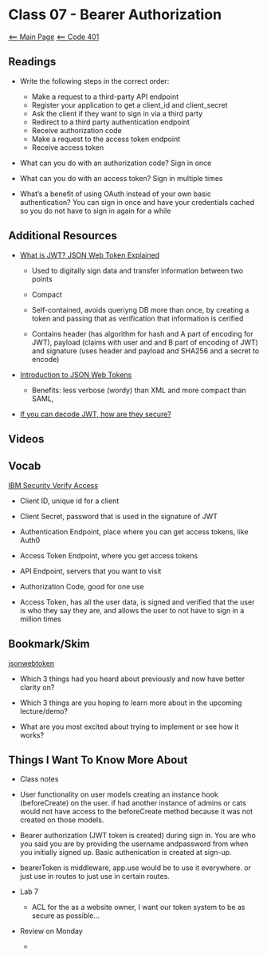 # Class 07 - Bearer Authorization

[<== Main Page](../README.md)
[<== Code 401](../code401/code401.md)

## Readings

- Write the following steps in the correct order:

  - Make a request to a third-party API endpoint
  - Register your application to get a client_id and client_secret
  - Ask the client if they want to sign in via a third party
  - Redirect to a third party authentication endpoint
  - Receive authorization code
  - Make a request to the access token endpoint
  - Receive access token

- What can you do with an authorization code? Sign in once

- What can you do with an access token? Sign in multiple times

- What’s a benefit of using OAuth instead of your own basic authentication? You can sign in once and have your credentials cached so you do not have to sign in again for a while 
  
## Additional Resources

- [What is JWT? JSON Web Token Explained](https://www.youtube.com/watch?v=926mknSW9Lo)

  - Used to digitally sign data and transfer information between two points

  - Compact
  
  - Self-contained, avoids queriyng DB more than once, by creating a token and passing that as verification that information is cerified

  - Contains header (has algorithm for hash and A part of encoding for JWT), payload (claims with user and and B part of encoding of JWT) and signature (uses header and payload and SHA256 and a secret to encode)

- [Introduction to JSON Web Tokens](https://jwt.io/introduction/)

  - Benefits: less verbose (wordy) than XML and more compact than SAML,  

- [If you can decode JWT, how are they secure?](https://stackoverflow.com/questions/27301557/if-you-can-decode-jwt-how-are-they-secure)

## Videos

## Vocab

[IBM Security Verify Access](https://www.ibm.com/docs/en/sva/10.0.0?topic=pcs-client-secret)

- Client ID, unique id for a client

- Client Secret, password that is used in the signature of JWT

- Authentication Endpoint, place where you can get access tokens, like Auth0

- Access Token Endpoint, where you get access tokens

- API Endpoint, servers that you want to visit

- Authorization Code, good for one use

- Access Token, has all the user data, is signed and verified that the user is who they say they are, and allows the user to not have to sign in a million times

## Bookmark/Skim

[jsonwebtoken](https://www.npmjs.com/package/jsonwebtoken)

- Which 3 things had you heard about previously and now have better clarity on?

- Which 3 things are you hoping to learn more about in the upcoming lecture/demo?

- What are you most excited about trying to implement or see how it works?

## Things I Want To Know More About

- Class notes

- User functionality on user models creating an instance hook (beforeCreate) on the user. if had another instance of admins or cats would not have access to the beforeCreate method because it was not created on those models.

- Bearer authorization (JWT token is created) during sign in. You are who you said you are by providing the username andpassword from when you initially signed up. Basic authenication is created at sign-up.

- bearerToken is middleware, app.use would be to use it everywhere. or just use in routes to just use in certain routes.

- Lab 7

  - ACL for the as a website owner, I want our token system to be as secure as possible...

- Review on Monday

  - 